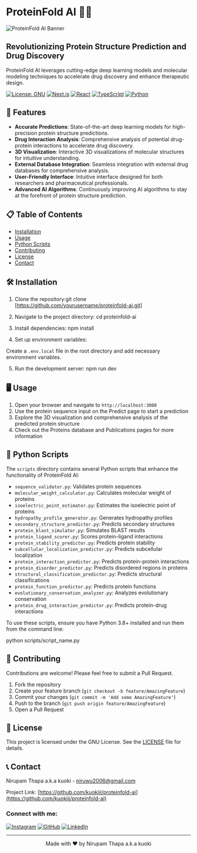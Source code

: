 # ProteinFold AI 🧬🔬

![ProteinFold AI Banner](https://your-image-url.com/proteinfold-ai-banner.png)

## Revolutionizing Protein Structure Prediction and Drug Discovery

ProteinFold AI leverages cutting-edge deep learning models and molecular modeling techniques to accelerate drug discovery and enhance therapeutic design.

[![License: GNU](https://img.shields.io/badge/License-MIT-yellow.svg)](https://opensource.org/licenses/MIT)
[![Next.js](https://img.shields.io/badge/Next.js-13.0+-blueviolet.svg)](https://nextjs.org/)
[![React](https://img.shields.io/badge/React-18.0+-blue.svg)](https://reactjs.org/)
[![TypeScript](https://img.shields.io/badge/TypeScript-4.5+-blue.svg)](https://www.typescriptlang.org/)
[![Python](https://img.shields.io/badge/Python-3.8+-blue.svg)](https://www.python.org/)

## 🚀 Features

- **Accurate Predictions**: State-of-the-art deep learning models for high-precision protein structure predictions.
- **Drug Interaction Analysis**: Comprehensive analysis of potential drug-protein interactions to accelerate drug discovery.
- **3D Visualization**: Interactive 3D visualizations of molecular structures for intuitive understanding.
- **External Database Integration**: Seamless integration with external drug databases for comprehensive analysis.
- **User-Friendly Interface**: Intuitive interface designed for both researchers and pharmaceutical professionals.
- **Advanced AI Algorithms**: Continuously improving AI algorithms to stay at the forefront of protein structure prediction.

## 📋 Table of Contents

- [Installation](#installation)
- [Usage](#usage)
- [Python Scripts](#python-scripts)
- [Contributing](#contributing)
- [License](#license)
- [Contact](#contact)

## 🛠 Installation

1. Clone the repository:git clone [https://github.com/yourusername/proteinfold-ai.git]


2. Navigate to the project directory: cd proteinfold-ai


3. Install dependencies: npm install


4. Set up environment variables:

Create a `.env.local` file in the root directory and add necessary environment variables.

5. Run the development server: npm run dev


## 🖥 Usage

1. Open your browser and navigate to `http://localhost:3000`
2. Use the protein sequence input on the Predict page to start a prediction
3. Explore the 3D visualization and comprehensive analysis of the predicted protein structure
4. Check out the Proteins database and Publications pages for more information

## 🐍 Python Scripts

The `scripts` directory contains several Python scripts that enhance the functionality of ProteinFold AI:

- `sequence_validator.py`: Validates protein sequences
- `molecular_weight_calculator.py`: Calculates molecular weight of proteins
- `isoelectric_point_estimator.py`: Estimates the isoelectric point of proteins
- `hydropathy_profile_generator.py`: Generates hydropathy profiles
- `secondary_structure_predictor.py`: Predicts secondary structures
- `protein_blast_simulator.py`: Simulates BLAST results
- `protein_ligand_scorer.py`: Scores protein-ligand interactions
- `protein_stability_predictor.py`: Predicts protein stability
- `subcellular_localization_predictor.py`: Predicts subcellular localization
- `protein_interaction_predictor.py`: Predicts protein-protein interactions
- `protein_disorder_predictor.py`: Predicts disordered regions in proteins
- `structural_classification_predictor.py`: Predicts structural classifications
- `protein_function_predictor.py`: Predicts protein functions
- `evolutionary_conservation_analyzer.py`: Analyzes evolutionary conservation
- `protein_drug_interaction_predictor.py`: Predicts protein-drug interactions

To use these scripts, ensure you have Python 3.8+ installed and run them from the command line:

python scripts/script_name.py


## 🤝 Contributing

Contributions are welcome! Please feel free to submit a Pull Request.

1. Fork the repository
2. Create your feature branch (`git checkout -b feature/AmazingFeature`)
3. Commit your changes (`git commit -m 'Add some AmazingFeature'`)
4. Push to the branch (`git push origin feature/AmazingFeature`)
5. Open a Pull Request

## 📄 License

This project is licensed under the GNU License. See the [LICENSE](LICENSE) file for details.

## 📞 Contact

Nirupam Thapa a.k.a kuoki - niruwu2006@gmail.com

Project Link: [https://github.com/kuokiii/proteinfold-ai](https://github.com/kuokiii/proteinfold-ai)

### Connect with me:

[![Instagram](https://img.shields.io/badge/Instagram-E4405F?style=for-the-badge&logo=instagram&logoColor=white)](https://instagram.com/_kuoki)
[![GitHub](https://img.shields.io/badge/GitHub-100000?style=for-the-badge&logo=github&logoColor=white)](https://github.com/kuokiii)
[![LinkedIn](https://img.shields.io/badge/LinkedIn-0077B5?style=for-the-badge&logo=linkedin&logoColor=white)](https://www.linkedin.com/in/kuoki)

---

<p align="center">Made with ❤️ by Nirupam Thapa a.k.a kuoki</p>
